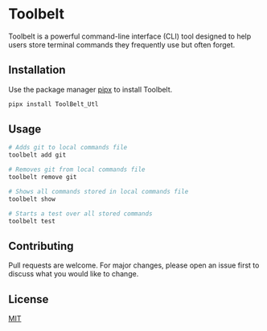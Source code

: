 # Toolbelt

Toolbelt is a powerful command-line interface (CLI) tool designed to help users store terminal commands they frequently use but often forget.
## Installation

Use the package manager [pipx](https://pipx.pypa.io/stable/installation/) to install Toolbelt.

```bash
pipx install ToolBelt_Utl
```

## Usage

```python
# Adds git to local commands file
toolbelt add git

# Removes git from local commands file
toolbelt remove git

# Shows all commands stored in local commands file
toolbelt show

# Starts a test over all stored commands
toolbelt test
```

## Contributing

Pull requests are welcome. For major changes, please open an issue first
to discuss what you would like to change.

## License

[MIT](https://choosealicense.com/licenses/mit/)
